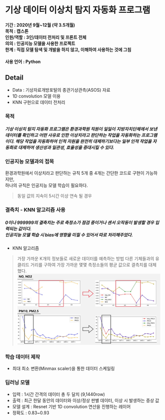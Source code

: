 # 기상 데이터 이상치 탐지 자동화 프로그램

#### 기간 : 2020년 9월~12월 (약 3.5개월) <br/>목적 : 캡스톤<br/>인원/역할 : 3인/데이터 전처리 및 프론트 전체<br/>의의 : 인공지능 모델을 사용한 프로젝트<br/>한계 : 직접 모델 탐색 및 개발을 하지 않고, 이해하여 사용하는 것에 그침


#### 사용 언어 : Python <br/>

## Detail

* Data : 기상자료개방포털의 종관기상관측(ASOS) 자료
* 1D convolution 모델 이용
* KNN 구현으로 데이터 전처리


### 목적
##### 기상 이상치 탐지 자동화 프로그램은 환경과학원 직원이 일일이 지방자치단체에서 보낸 데이터를 확인하고 어떤 사유로 인한 이상치라고 판단하는 작업을 자동화하는 프로그램이다. 해당 작업을 자동화하여 인적 자원을 완전히 대체하기보다는 일부 인적 작업을 자동화로 대체하여 생산성과 일관성, 효율성을 증대시킬 수 있다. 

### 인공지능 모델과의 접목
환경과학원에서 이상치라고 판단하는 규칙 5개 중 4개는 간단한 코드로 구현이 가능하지만, <br/>하나의 규칙은 인공지능 모델 학습이 필요하다.
> 동일 값의 지속이 5시간 이상 연속 될 경우
> 

### 결측치 - KNN 알고리즘 사용
##### 0이나 999999의 결측치는 주로 측정소가 점검 중이거나 센서 오작동이 발생할 경우 입력되는 값이다.<br/> 인공지능 모델 학습 시 bias에 영향을 미칠 수 있어서 따로 처리해주었다.<br/>
* KNN 알고리즘
 > 가장 가까운 K개의 정보들로 새로운 데이터를 예측하는 방법
다른 기체들과의 유클리드 거리를 구하여 가장 가까운 몇몇 측정소들의 평균 값으로 결측치를 대체했다.<br/>
![Alt text](/20210304204528.png)

### 학습 데이터 제작 
* 최대 최소 변환(Minmax scaler)을 통한 데이터 스케일링
### 딥러닝 모델
* 입력 : 1시간 간격의 데이터 총 두 달치 (9,1440row)
* 출력 : 최근 한달 동안의 데이터와 이상/정상 판별 데이터, 이상 시 발생하는 증상 값
* 모델 설계 : Resnet 기반 1D convolution 연산을 진행하는 레이어
* 정확도 : 0.83~0.93
